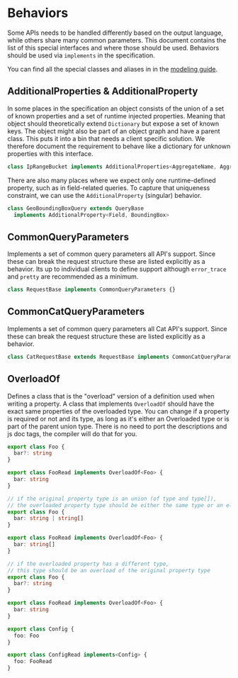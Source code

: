 # Behaviors

Some APIs needs to be handled differently based on the output language, while others share many common parameters.
This document contains the list of this special interfaces and where those should be used.
Behaviors should be used via `implements` in the specification.

You can find all the special classes and aliases in in the [modeling guide](./modeling-guide.md).

## AdditionalProperties & AdditionalProperty

In some places in the specification an object consists of the union of a set of known properties
and a set of runtime injected properties. Meaning that object should theoretically extend `Dictionary` but expose
a set of known keys. The object might also be part of an object graph and have a parent class.
This puts it into a bin that needs a client specific solution.
We therefore document the requirement to behave like a dictionary for unknown properties with this interface.

```ts
class IpRangeBucket implements AdditionalProperties<AggregateName, Aggregate> {}
```

There are also many places where we expect only one runtime-defined property, such as in field-related queries. To capture that uniqueness constraint, we can use the `AdditionalProperty` (singular) behavior.

```ts
class GeoBoundingBoxQuery extends QueryBase
  implements AdditionalProperty<Field, BoundingBox>
```

## CommonQueryParameters

Implements a set of common query parameters all API's support.
Since these can break the request structure these are listed explicitly as a behavior.
Its up to individual clients to define support although `error_trace` and `pretty` are
recommended as a minimum.

```ts
class RequestBase implements CommonQueryParameters {}
```

## CommonCatQueryParameters

Implements a set of common query parameters all Cat API's support.
Since these can break the request structure these are listed explicitly as a behavior.

```ts
class CatRequestBase extends RequestBase implements CommonCatQueryParameters {}
```

## OverloadOf

Defines a class that is the "overload" version of a definition used when writing a property.
A class that implements `OverloadOf` should have the exact same properties of the overloaded type.
You can change if a property is required or not and its type, as long as it's either an Overloaded type
or is part of the parent union type. There is no need to port the descriptions
and js doc tags, the compiler will do that for you.

```ts
export class Foo {
  bar?: string
}

export class FooRead implements OverloadOf<Foo> {
  bar: string
}
```

```ts
// if the original property type is an union (of type and type[]),
// the overloaded property type should be either the same type or an element of the union
export class Foo {
  bar: string | string[]
}

export class FooRead implements OverloadOf<Foo> {
  bar: string[]
}
```

```ts
// if the overloaded property has a different type,
// this type should be an overload of the original property type
export class Foo {
  bar?: string
}

export class FooRead implements OverloadOf<Foo> {
  bar: string
}

export class Config {
  foo: Foo
}

export class ConfigRead implements<Config> {
  foo: FooRead
}
```
